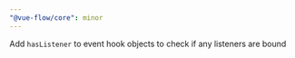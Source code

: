 ```yaml
---
"@vue-flow/core": minor
---
```


Add `hasListener` to event hook objects to check if any listeners are bound

